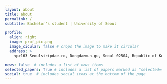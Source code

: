 ```yaml
---
layout: about
title: about
permalink: /
subtitle: Bachelor's student | University of Seoul

profile:
  align: right
  image: prof_pic.png
  image_cicular: false # crops the image to make it circular
  address: >
    <p>163 Seoulsiripdae-ro, Dongdaemun-gu, Seoul 02504, Republic of Korea</p>

news: false  # includes a list of news items
selected_papers: True # includes a list of papers marked as "selected={true}"
social: true  # includes social icons at the bottom of the page
---
```

